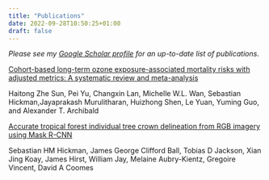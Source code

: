 ```yaml
---
title: "Publications"
date: 2022-09-28T10:50:25+01:00
draft: false
---
```


*Please see my [Google Scholar profile](https://scholar.google.co.uk/citations?user=eoZSEKYAAAAJ&hl=en) for an up-to-date list of publications.*

[Cohort-based long-term ozone exposure-associated mortality risks
with adjusted metrics: A systematic review and meta-analysis](https://pdf.sciencedirectassets.com/777800/1-s2.0-S2666675822X00039/1-s2.0-S266667582200042X/main.pdf?X-Amz-Security-Token=IQoJb3JpZ2luX2VjEHQaCXVzLWVhc3QtMSJIMEYCIQDS6rch%2FJUd2GQEriNHppOSti2SCg1Am5rGfu%2Ba1nM1LgIhALG0ZuQ61jRg3gnnRsblIfq6C%2Bt%2B2aJb1aZw3padVzOWKswECCwQBRoMMDU5MDAzNTQ2ODY1IgxBMNpRQ%2FhtT5VDxwUqqQQs8iJi65JFDuh36B5yL3KsZTnfLH3Xvdlh2KSxSH4Nc3wi6Vw9HSz0Y6cynEzYDCIEdxWymMKPwxzgWCZpDTpDiM7vl%2FGgqIx8Xubx5nksfjhtH71ebkr59sk%2F%2BL%2FrewOYJW9FYVKNsIT2n%2FNW0Amcn5r0nOinrHUH4OmWGfSLKm7pq7ys08hXq0RbUnh4AYvdHb3TUKxzL1fjre5%2BV6FGO%2BngP0KhvmFNpQ7uBL%2BGA93IZ%2FiJJAuvOw3aLqT5EirlwbJyuoX5UVWoYYwtC0RgJ0Fnm2ThSu6uQp7h2tNB0MA%2FZ4Pr9W%2FGUWOUhFmyoWu%2BDKo%2BBDAF04qcoSk8crcIYYzPVzBJoEgWELi9tTGZbdroU6%2B4Oms5Wahym7kNcxuAFOM6O40MQtmR6feV9B2KKIRVzv4aWENYZjGn3DGGAcKWl6HIGvUABo0JGrBEA7x1EBaC9A0watVEezc%2BrM%2FFAmbAXCeb%2BmqiZNGMm1OvSp5245wYBxMgz320ZVqLzOZ8HAQNcwxFo%2BddtkAzCW9gZW3ItlMePMYVmwt0DYyNg0Y4x9KRQas%2BekFnQSZq%2F0yiuxZb7SIk%2FGKhbIS3O3eo%2F2ntBImwADzte1p2rKbPFqjAxXrOYxOYv6gw6uetq1wvRyklWAiR6Da%2Fjz4Huk6ShpjOPTdzZtoQu1OMdKBVgG332o5D9jBQBSEuPx8lueYIwcJ1nWKJV%2F%2F%2FI3H4LXx5MRN7h%2Bl8w5nQMNXU0JkGOqgBL5OPPvUfQxLun01sE24%2Fqx1B8heQiHY69YGT1UyxD%2B8BQKq4Be0i%2B0EKwR2MC049DKPDRYL%2FxtrnYy%2FnR19FgB%2B%2BQ4rELiKtL4qP713nV78ipb5jFhzsbAGWvQIfz5wJlIoH15sFVxXAx50lDyxjnhMYQWw2YXqpx8AMa7%2BVZt8suNva32p7J0JlGlWTNxDzW6frCYBeWBFL0xyOAgJ%2BxDts50TNc3J%2B&X-Amz-Algorithm=AWS4-HMAC-SHA256&X-Amz-Date=20220928T121146Z&X-Amz-SignedHeaders=host&X-Amz-Expires=300&X-Amz-Credential=ASIAQ3PHCVTYTMYA5F75%2F20220928%2Fus-east-1%2Fs3%2Faws4_request&X-Amz-Signature=4e9e9edd9d490757eabbb446f9fad1e33ec3979b34310a981ff4373f841e7e33&hash=d8f23f7c4b76c4de5e41d6385d2ac9ba25b3628fd8fab8b7b46ddd1af7609de7&host=68042c943591013ac2b2430a89b270f6af2c76d8dfd086a07176afe7c76c2c61&pii=S266667582200042X&tid=spdf-5ea0865e-51f1-425a-bb84-dda7c2f7d026&sid=ef7bb936797853480f48699014753e1c5943gxrqb&type=client&ua=56505f0153555d0b04&rr=751c622de91c067e)

Haitong Zhe Sun, Pei Yu, Changxin Lan, Michelle W.L. Wan, Sebastian Hickman,Jayaprakash Murulitharan, Huizhong Shen, Le Yuan,
Yuming Guo, and Alexander T. Archibald

[Accurate tropical forest individual tree crown delineation from RGB imagery using Mask R-CNN](https://www.biorxiv.org/content/10.1101/2022.07.10.499480.full.pdf)

Sebastian HM Hickman, James George Clifford Ball, Tobias D Jackson, Xian Jing Koay, James Hirst, William Jay, Melaine Aubry-Kientz, Gregoire Vincent, David A Coomes